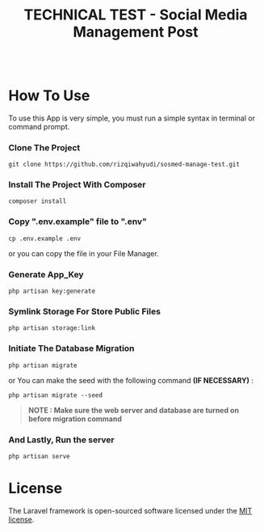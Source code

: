 <p align="center">
    <h1 align="center">TECHNICAL TEST - Social Media Management Post</h1>
</p>
<br><br>

# How To Use

To use this App is very simple, you must run a simple syntax in terminal or command prompt.

### Clone The Project

```
git clone https://github.com/rizqiwahyudi/sosmed-manage-test.git
```

### Install The Project With Composer

```
composer install
```

### Copy ".env.example" file to ".env"

```
cp .env.example .env
```

or you can copy the file in your File Manager.

### Generate App_Key

```
php artisan key:generate
```

### Symlink Storage For Store Public Files

```
php artisan storage:link
```

### Initiate The Database Migration

```
php artisan migrate
```

or You can make the seed with the following command <b>(IF NECESSARY)</b> :

```
php artisan migrate --seed
```

> **NOTE : Make sure the web server and database are turned on before migration command**

### And Lastly, Run the server

```
php artisan serve
```

# License

The Laravel framework is open-sourced software licensed under the [MIT license](https://opensource.org/licenses/MIT).
